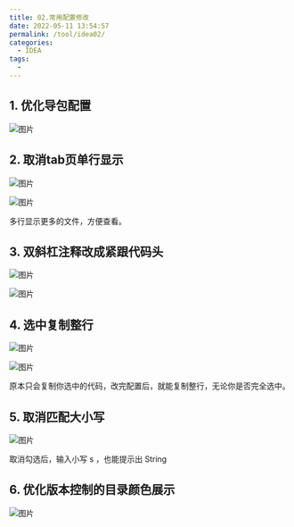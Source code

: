 ```yaml
---
title: 02.常用配置修改
date: 2022-05-11 13:54:57
permalink: /tool/idea02/
categories: 
  - IDEA
tags: 
  - 
---
```


## 1. 优化导包配置

![图片](https://mmbiz.qpic.cn/sz_mmbiz_png/knmrNHnmCLF51wyFzvHFUlCcp8Nms74EmwSPgDntoM0DDVwxXWbIYqczBsAdtmaCddicE2INAHxiaBDe9kL5GIBg/640?wx_fmt=png&wxfrom=5&wx_lazy=1&wx_co=1)

## 2. 取消tab页单行显示

![图片](https://mmbiz.qpic.cn/sz_mmbiz_png/knmrNHnmCLF51wyFzvHFUlCcp8Nms74EMa99VgiaiaUeYBEWZwTFiaOsvrkQMrbDSfRHDPicBovnCWnEHZaaoDsbsQ/640?wx_fmt=png&wxfrom=5&wx_lazy=1&wx_co=1)


![图片](https://mmbiz.qpic.cn/sz_mmbiz_png/knmrNHnmCLF51wyFzvHFUlCcp8Nms74E8N2Nhp8otrxZtmic0Zm6ND4RuWicZmiadg3qtUvI5fR8TnU75laCqCA8w/640?wx_fmt=png&wxfrom=5&wx_lazy=1&wx_co=1)

多行显示更多的文件，方便查看。

## 3. 双斜杠注释改成紧跟代码头

![图片](https://mmbiz.qpic.cn/sz_mmbiz_png/knmrNHnmCLF51wyFzvHFUlCcp8Nms74EgSyIv4hy6x2fNd9v6NmZ5cChXibTGSwPGKLUQd0zOZRdkhupTUATjMA/640?wx_fmt=png&wxfrom=5&wx_lazy=1&wx_co=1)


![图片](https://mmbiz.qpic.cn/sz_mmbiz_png/knmrNHnmCLF51wyFzvHFUlCcp8Nms74EgELuvY7JCLF7O6Rl571tYFPPvyp02Vp0SQENfeFReSzSq8vmkKlhHg/640?wx_fmt=png&wxfrom=5&wx_lazy=1&wx_co=1)

## 4. 选中复制整行

![图片](https://mmbiz.qpic.cn/sz_mmbiz_png/knmrNHnmCLF51wyFzvHFUlCcp8Nms74EhAL2AyicW2PfIEXWHtmhwiaTXdNyzmDA7QSHvgs8x1FskNPsYLDQCLDw/640?wx_fmt=png&wxfrom=5&wx_lazy=1&wx_co=1)


![图片](https://mmbiz.qpic.cn/sz_mmbiz_png/knmrNHnmCLF51wyFzvHFUlCcp8Nms74Elka3ERpsOic9l2g6qKLAaibskILpCctA8ibz5R30neeBN7ufHGPaHq45A/640?wx_fmt=png&wxfrom=5&wx_lazy=1&wx_co=1)

原本只会复制你选中的代码，改完配置后，就能复制整行，无论你是否完全选中。

## 5. 取消匹配大小写

![图片](https://mmbiz.qpic.cn/sz_mmbiz_png/knmrNHnmCLF51wyFzvHFUlCcp8Nms74Ea4SVYC4f7HooEuia2ITgs3KDfulzA4gAVWH9lIcFsGq7eicz90Tgfxdw/640?wx_fmt=png&wxfrom=5&wx_lazy=1&wx_co=1)

取消勾选后，输入小写 s ，也能提示出 String

## 6. 优化版本控制的目录颜色展示

![图片](https://mmbiz.qpic.cn/sz_mmbiz_png/knmrNHnmCLF51wyFzvHFUlCcp8Nms74Ekdh1oVzKsF5BHPLJk3SmXAibCfkYpiaJRSCPGibib5icDWhfWPxccH8PpkQ/640?wx_fmt=png&wxfrom=5&wx_lazy=1&wx_co=1)